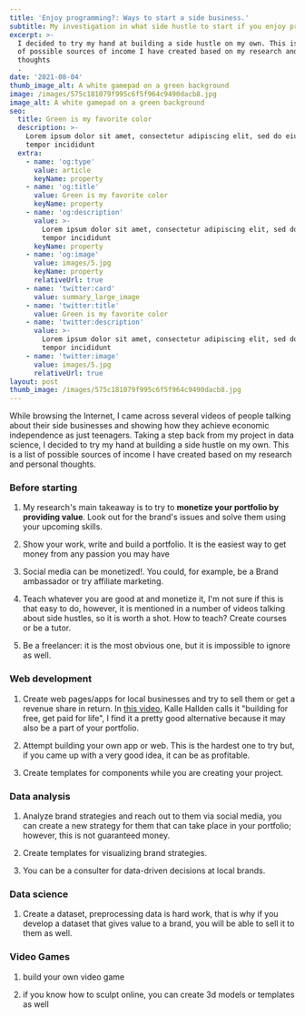 ```yaml
---
title: 'Enjoy programming?: Ways to start a side business.'
subtitle: My investigation in what side hustle to start if you enjoy programming
excerpt: >-
  I decided to try my hand at building a side hustle on my own. This is a list
  of possible sources of income I have created based on my research and personal
  thoughts
  .
date: '2021-08-04'
thumb_image_alt: A white gamepad on a green background
image: /images/575c181079f995c6f5f964c9490dacb8.jpg
image_alt: A white gamepad on a green background
seo:
  title: Green is my favorite color
  description: >-
    Lorem ipsum dolor sit amet, consectetur adipiscing elit, sed do eiusmod
    tempor incididunt
  extra:
    - name: 'og:type'
      value: article
      keyName: property
    - name: 'og:title'
      value: Green is my favorite color
      keyName: property
    - name: 'og:description'
      value: >-
        Lorem ipsum dolor sit amet, consectetur adipiscing elit, sed do eiusmod
        tempor incididunt
      keyName: property
    - name: 'og:image'
      value: images/5.jpg
      keyName: property
      relativeUrl: true
    - name: 'twitter:card'
      value: summary_large_image
    - name: 'twitter:title'
      value: Green is my favorite color
    - name: 'twitter:description'
      value: >-
        Lorem ipsum dolor sit amet, consectetur adipiscing elit, sed do eiusmod
        tempor incididunt
    - name: 'twitter:image'
      value: images/5.jpg
      relativeUrl: true
layout: post
thumb_image: /images/575c181079f995c6f5f964c9490dacb8.jpg
---
```

While browsing the Internet, I came across several videos of people talking about their side businesses and showing how they achieve economic independence as just teenagers. Taking a step back from my project in data science, I decided to try my hand at building a side hustle on my own. This is a list of possible sources of income I have created based on my research and personal thoughts.

### Before starting

1.  My research's main takeaway is to try to **monetize your portfolio by providing value**. Look out for the brand's issues and solve them using your upcoming skills.

2.  Show your work, write and build a portfolio. It is the easiest way to get money from any  passion you may have

3.  Social media can be monetized!. You could, for example, be a Brand ambassador or try affiliate marketing.

4.  Teach whatever you are good at and monetize it, I'm not sure if this is that easy to do, however, it is mentioned in a number of videos talking about side hustles, so it is worth a shot.  How to teach? Create courses or be a tutor.

5.  Be a freelancer: it is the most obvious one, but it is impossible to ignore as well.

### Web development

1.  Create web pages/apps for local businesses and try to sell them or get a revenue share in return. In [this video](https://www.youtube.com/watch?v=wWySnxhZYsc), Kalle Hallden calls it "building for free, get paid for life", I find it a pretty good alternative because it may also be a part of your portfolio.

2.  Attempt building your own app or web. This is the hardest one to try but, if you came up with a very good idea, it can be as profitable.

3.  Create templates for components while you are creating your project.

### Data analysis

1.  Analyze brand strategies and reach out to them via social media, you can create a new strategy for them that can take place in your portfolio; however, this is not guaranteed money.

2.  Create templates for visualizing brand strategies.

3.  You can be a consulter for data-driven decisions at local brands.

### Data science

1.  Create a dataset, preprocessing data is hard work, that is why if you develop a dataset that gives value to a brand, you will be able to sell it to them as well.

### Video Games

1.  build your own video game

2.  if you know how to sculpt online, you can create 3d models or templates as well

